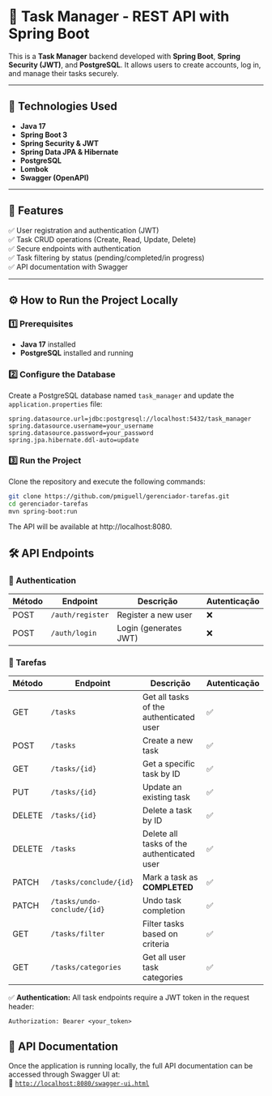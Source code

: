 # 📌 Task Manager - REST API with Spring Boot  

This is a **Task Manager** backend developed with **Spring Boot**, **Spring Security (JWT)**, and **PostgreSQL**. It allows users to create accounts, log in, and manage their tasks securely.  

---

## 🚀 Technologies Used  
- **Java 17**  
- **Spring Boot 3**  
- **Spring Security & JWT**  
- **Spring Data JPA & Hibernate**  
- **PostgreSQL**  
- **Lombok**  
- **Swagger (OpenAPI)**  

---

## 📌 Features  
✅ User registration and authentication (JWT)  
✅ Task CRUD operations (Create, Read, Update, Delete)  
✅ Secure endpoints with authentication  
✅ Task filtering by status (pending/completed/in progress)  
✅ API documentation with Swagger  

---

## ⚙️ How to Run the Project Locally  

### 1️⃣ Prerequisites  
- **Java 17** installed  
- **PostgreSQL** installed and running  

### 2️⃣ Configure the Database  
Create a PostgreSQL database named `task_manager` and update the `application.properties` file:  

```properties
spring.datasource.url=jdbc:postgresql://localhost:5432/task_manager
spring.datasource.username=your_username
spring.datasource.password=your_password
spring.jpa.hibernate.ddl-auto=update
```

### 3️⃣ Run the Project
Clone the repository and execute the following commands: 

```bash
git clone https://github.com/pmiguell/gerenciador-tarefas.git
cd gerenciador-tarefas
mvn spring-boot:run
```

The API will be available at http://localhost:8080.

## 🛠 API Endpoints

### 📌 Authentication 

| Método | Endpoint        | Descrição              | Autenticação |
|--------|----------------|------------------------|--------------|
| POST   | `/auth/register` | Register a new user | ❌ |
| POST   | `/auth/login`    | Login (generates JWT)        | ❌ |

### 📌 Tarefas  

| Método | Endpoint                 | Descrição                                    | Autenticação |
|--------|---------------------------|----------------------------------------------|--------------|
| GET    | `/tasks`                  | Get all tasks of the authenticated user | ✅ |
| POST   | `/tasks`                  | Create a new task                         | ✅ |
| GET    | `/tasks/{id}`             | Get a specific task by ID           | ✅ |
| PUT    | `/tasks/{id}`             | 	Update an existing task                | ✅ |
| DELETE | `/tasks/{id}`             | 	Delete a task by ID                     | ✅ |
| DELETE | `/tasks`                  | Delete all tasks of the authenticated user | ✅ |
| PATCH  | `/tasks/conclude/{id}`    | Mark a task as **COMPLETED**          | ✅ |
| PATCH  | `/tasks/undo-conclude/{id}` | Undo task completion             | ✅ |
| GET    | `/tasks/filter`           | Filter tasks based on criteria         | ✅ |
| GET    | `/tasks/categories`       | 	Get all user task categories | ✅ |

✅ **Authentication:** All task endpoints require a JWT token in the request header:  
```http
Authorization: Bearer <your_token>
```

## 📖 API Documentation

Once the application is running locally, the full API documentation can be accessed through Swagger UI at:  
🔗 [`http://localhost:8080/swagger-ui.html`](http://localhost:8080/swagger-ui.html)  
